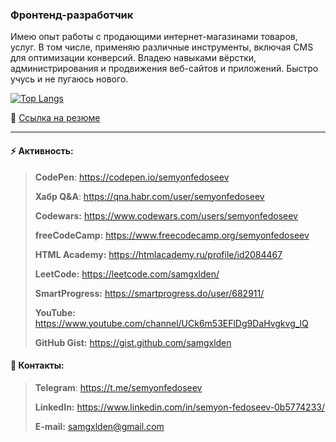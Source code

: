### Фронтенд-разработчик
Имею опыт работы с продающими интернет-магазинами товаров, услуг. В том числе, применяю различные инструменты, включая CMS для оптимизации конверсий. Владею навыками вёрстки, администрирования и продвижения веб-сайтов и приложений. Быстро учусь и не пугаюсь нового.

[![Top Langs](https://github-readme-stats.vercel.app/api/top-langs/?username=samgxlden&layout=compact)](https://github.com/samgxlden?tab=repositories)

📰 [Ссылка на резюме](https://github.com/samgxlden/samgxlden/blob/859d0dc8313fcfa6f3bf362f34eaecb3c228d04c/Junior%20Front-end%20Developer.pdf "Фронтенд-разработчик // Junior Front-end Developer")


<!--
**samgxlden/samgxlden** is a ✨ _special_ ✨ repository because its `README.md` (this file) appears on your GitHub profile.

Here are some ideas to get you started:

- 🔭 I’m currently working on ...
- 🌱 I’m currently learning ...
- 👯 I’m looking to collaborate on ...
- 🤔 I’m looking for help with ...
- 💬 Ask me about ...
- 📫 How to reach me: ...
- 😄 Pronouns: ...
- ⚡ Fun fact: ...
-->

---

#### ⚡ Активность:
> **CodePen**: <https://codepen.io/semyonfedoseev>
>
> **Хабр Q&A**: <https://qna.habr.com/user/semyonfedoseev>
>
> **Codewars:** <https://www.codewars.com/users/semyonfedoseev>
>
> **freeCodeCamp:** <https://www.freecodecamp.org/semyonfedoseev>
>
> **HTML Academy:** <https://htmlacademy.ru/profile/id2084467>
>
> **LeetCode:** <https://leetcode.com/samgxlden/>
>
> **SmartProgress:** <https://smartprogress.do/user/682911/>
>
> **YouTube:** <https://www.youtube.com/channel/UCk6m53EFlDg9DaHvgkvg_lQ>
>
> **GitHub Gist:** <https://gist.github.com/samgxlden>
#### 💬 Контакты:
> **Telegram**: <https://t.me/semyonfedoseev>
>
> **LinkedIn:** <https://www.linkedin.com/in/semyon-fedoseev-0b5774233/>
>
> **E-mail:** <samgxlden@gmail.com>
